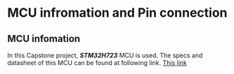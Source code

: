 # MCU infromation and Pin connection

## MCU infomation

In this Capstone project, ***STM32H723*** MCU is used. The specs and datasheet of this MCU can be found at following link.
[This link](https://www.st.com/en/microcontrollers-microprocessors/stm32h723ze.html)